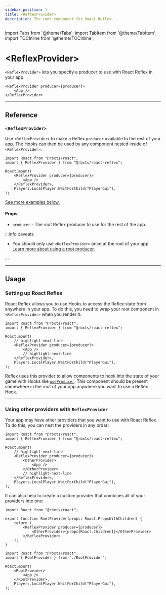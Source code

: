 ```yaml
---
sidebar_position: 1
title: <ReflexProvider>
description: The root component for Roact Reflex.
---
```


import Tabs from '@theme/Tabs';
import TabItem from '@theme/TabItem';
import TOCInline from '@theme/TOCInline';

# &lt;ReflexProvider>

`<ReflexProvider>` lets you specify a producer to use with Roact Reflex in your app.

```tsx
<ReflexProvider producer={producer}>
	<App />
</ReflexProvider>
```

<TOCInline toc={toc} />

---

## Reference

### `<ReflexProvider>`

Use `<ReflexProvider>` to make a Reflex `producer` available to the rest of your app. The Hooks can then be used by any component nested inside of `<ReflexProvider>`.

```tsx
import Roact from "@rbxts/roact";
import { ReflexProvider } from "@rbxts/roact-reflex";

Roact.mount(
	<ReflexProvider producer={producer}>
		<App />
	</ReflexProvider>,
	Players.LocalPlayer.WaitForChild("PlayerGui"),
);
```

[See more examples below.](#usage)

#### Props

-   `producer` - The root Reflex producer to use for the rest of the app.

:::info caveats

-   You should only use `<ReflexProvider>` once at the root of your app. [Learn more about using a root producer.](../reflex/combine-producers#using-multiple-producers)

:::

---

## Usage

### Setting up Roact Reflex

Roact Reflex allows you to use Hooks to access the Reflex state from anywhere in your app. To do this, you need to wrap your root component in `<ReflexProvider>` when you render it:

```tsx
import Roact from "@rbxts/roact";
import { ReflexProvider } from "@rbxts/roact-reflex";

Roact.mount(
	// highlight-next-line
	<ReflexProvider producer={producer}>
		<App />
		// highlight-next-line
	</ReflexProvider>,
	Players.LocalPlayer.WaitForChild("PlayerGui"),
);
```

Reflex uses this provider to allow components to hook into the state of your game with Hooks like [`useProducer`](use-producer). This component should be present somewhere in the root of your app anywhere you want to use a Reflex Hook.

---

### Using other providers with `ReflexProvider`

Your app may have other providers that you want to use with Roact Reflex. To do this, you can nest the providers in any order:

```tsx
import Roact from "@rbxts/roact";
import { ReflexProvider } from "@rbxts/roact-reflex";

Roact.mount(
	// highlight-next-line
	<ReflexProvider producer={producer}>
		<OtherProvider>
			<App />
		</OtherProvider>
		// highlight-next-line
	</ReflexProvider>,
	Players.LocalPlayer.WaitForChild("PlayerGui"),
);
```

It can also help to create a custom provider that combines all of your providers into one:

<Tabs>
<TabItem value="RootProvider.tsx" default>

```tsx
import Roact from "@rbxts/roact";

export function RootProvider(props: Roact.PropsWithChildren) {
	return (
		<ReflexProvider producer={producer}>
			<OtherProvider>{props[Roact.Children]}</OtherProvider>
		</ReflexProvider>
	);
}
```

</TabItem>
<TabItem value="main.client.tsx">

```tsx
import Roact from "@rbxts/roact";
import { RootProvider } from "./RootProvider";

Roact.mount(
	<RootProvider>
		<App />
	</RootProvider>,
	Players.LocalPlayer.WaitForChild("PlayerGui"),
);
```

</TabItem>
</Tabs>
